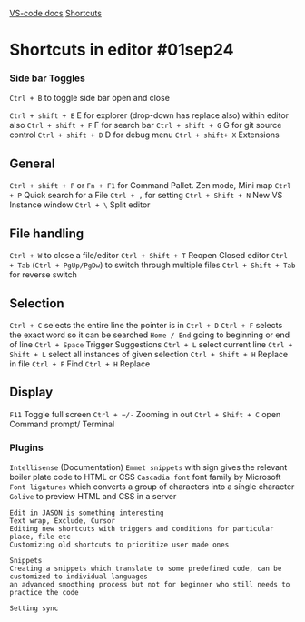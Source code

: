 [VS-code docs](https://code.visualstudio.com/docs)
[Shortcuts](https://go.microsoft.com/fwlink/?linkid=832144)

# Shortcuts in editor    #01sep24
### Side bar Toggles
`Ctrl + B`   to toggle side bar open and close

`Ctrl + shift + E`  E for explorer (drop-down has replace also) within editor also
`Ctrl + shift + F`  F for search bar 
`Ctrl + shift + G`  G for git source control
`Ctrl + shift + D`  D for debug menu
`Ctrl + shift+ X`   Extensions

## General
`Ctrl + shift + P`    or  `Fn + F1`  for Command Pallet.
		Zen mode, Mini map
`Ctrl + P`  Quick search for a File
`Ctrl + ,`  for setting
`Ctrl + Shift + N`  New VS Instance window
`Ctrl + \`  Split editor
## File handling
`Ctrl + W` to close a file/editor
`Ctrl + Shift + T`    Reopen Closed editor
`Ctrl + Tab`  (`Ctrl + PgUp/PgDw`) to switch through multiple files
`Ctrl + Shift + Tab` for reverse switch

## Selection
`Ctrl + C`  selects the entire line the pointer is in
`Ctrl + D`  `Ctrl + F`  selects the exact word so it can be searched
`Home / End`  going to beginning or end of line
`Ctrl + Space`   Trigger Suggestions
`Ctrl + L` select current line
`Ctrl + Shift + L` select all instances of given selection
`Ctrl + Shift + H`  Replace in file
`Ctrl + F`   Find
`Ctrl + H`  Replace

## Display
`F11`  Toggle full screen
`Ctrl + =/-`   Zooming in out
`Ctrl + Shift + C`    open Command prompt/ Terminal


### Plugins
`Intellisense` (Documentation)
`Emmet snippets` with sign gives the relevant boiler plate code to HTML or CSS
`Cascadia font`  font family by Microsoft
`Font ligatures` which converts a group of characters into a single character
`Golive` to preview HTML and CSS in a server


```
Edit in JASON is something interesting
Text wrap, Exclude, Cursor
Editing new shortcuts with triggers and conditions for particular place, file etc
Customizing old shortcuts to prioritize user made ones

Snippets
Creating a snippets which translate to some predefined code, can be customized to individual languages
an advanced smoothing process but not for beginner who still needs to practice the code

Setting sync
```